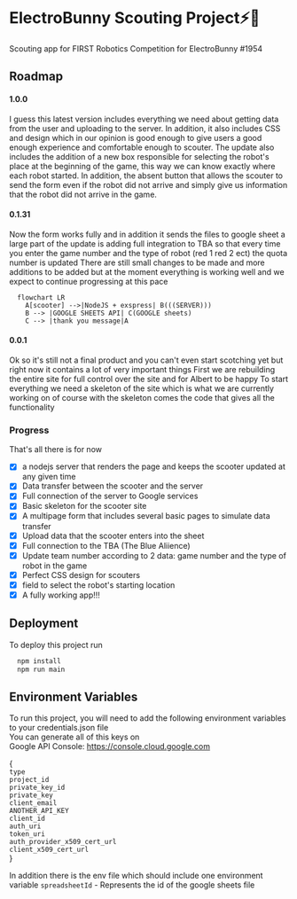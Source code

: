 
# ElectroBunny Scouting Project⚡🐰

Scouting app for FIRST Robotics Competition for ElectroBunny #1954



## Roadmap
#### 1.0.0
I guess this latest version includes everything we need about getting data from the user and uploading to the server.
In addition, it also includes CSS and design which in our opinion is good enough to give users a good enough experience and comfortable enough to scouter. The update also includes the addition of a new box responsible for selecting the robot's place at the beginning of the game, this way we can know exactly where each robot started. In addition, the absent button that allows the scouter to send the form even if the robot did not arrive and simply give us information that the robot did not arrive in the game.

#### 0.1.31
Now the form works fully and in addition it sends the files to google sheet a large part of the update is adding full integration to TBA so that every time you enter the game number and the type of robot (red 1 red 2 ect) the quota number is updated
There are still small changes to be made and more additions to be added but at the moment everything is working well and we expect to continue progressing at this pace
```mermaid
  flowchart LR
    A[scooter] -->|NodeJS + exspress| B(((SERVER)))
    B --> |GOOGLE SHEETS API| C(GOOGLE sheets)
    C --> |thank you message|A
```
#### 0.0.1
Ok so it's still not a final product and you can't even start scotching yet but right now it contains a lot of very important things First we are rebuilding the entire site for full control over the site and for Albert to be happy To start everything we need a skeleton of the site which is what we are currently working on of course with the skeleton comes the code that gives all the functionality
### Progress
That's all there is for now
  - [x] a nodejs server that renders the page and keeps the scooter updated at any given time
  - [x] Data transfer between the scooter and the server
  - [x] Full connection of the server to Google services
  - [x] Basic skeleton for the scooter site
  - [x] A multipage form that includes several basic pages to simulate data transfer
  - [x] Upload data that the scooter enters into the sheet
  - [x] Full connection to the TBA (The Blue Aliience)
  - [x] Update team number according to 2 data: game number and the type of robot in the game
  - [x] Perfect CSS design for scouters
  - [x] field to select the robot's starting location
  - [x] A fully working app!!!

## Deployment

To deploy this project run

```bash
  npm install
  npm run main
```


## Environment Variables

To run this project, you will need to add the following environment variables to your credentials.json file\
You can generate all of this keys on\
Google API Console: https://console.cloud.google.com

{\
`type`\
`project_id`\
`private_key_id`\
`private_key`\
`client_email`\
`ANOTHER_API_KEY`\
`client_id`\
`auth_uri`\
`token_uri`\
`auth_provider_x509_cert_url`\
`client_x509_cert_url`\
}

In addition there is the env file which should include one environment variable
`spreadsheetId` - Represents the id of the google sheets file